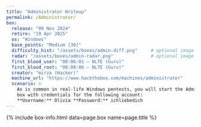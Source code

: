 ```yaml
---
title: "Administrator Writeup"
permalink: /Administrator/
box:
  release: "09 Nov 2024"
  retire: "19 Apr 2025"
  os: "Windows"
  base_points: "Medium [30]"
  difficulty_hist: "/assets/boxes/admin-diff.png"     # optional image
  radar: "/assets/boxes/admin-radar.png"              # optional image
  first_blood_user: "00:06:01 — NLTE (Guru)"
  first_blood_root: "00:09:06 — NLTE (Guru)"
  creator: "mirza (Hacker)"
  machine_url: "https://www.hackthebox.com/machines/administrator"
  scenario: >
    As is common in real-life Windows pentests, you will start the Administrator
    box with credentials for the following account:
    **Username:** Olivia **Password:** ichliebedich
---
```

<style>
.box-card{border:1px solid #2c2c2c;border-radius:10px;padding:1rem 1rem .5rem;background:#121212;box-shadow:0 0 0 1px #000 inset;margin:1.5rem 0}
.box-card__header{display:flex;align-items:center;justify-content:space-between;border-bottom:1px solid #2c2c2c;padding-bottom:.5rem;margin-bottom:.75rem}
.box-card__title{margin:0;font-size:1.6rem;color:#58f87a;letter-spacing:.5px}
.box-card__cta{font-size:.9rem;text-decoration:none;border:1px solid #2c2c2c;padding:.25rem .5rem;border-radius:6px}
.box-grid{display:grid;gap:.25rem}
.box-row{display:grid;grid-template-columns:180px 1fr;gap:1rem;padding:.4rem 0;border-bottom:1px dashed #222}
.box-row:last-child{border-bottom:none}
.box-row>span:first-child{color:#f15;font-weight:700}
.box-row--stack{align-items:start}
.box-img{max-width:460px;width:100%;height:auto;border-radius:6px;border:1px solid #222}
.box-note{display:inline-block;background:#0f1a0f;border:1px solid #224822;padding:.6rem .7rem;border-radius:8px}
</style>

{% include box-info.html data=page.box name=page.title %}
